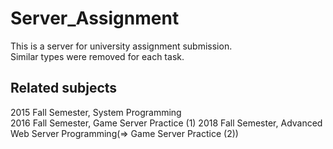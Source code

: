 # Server_Assignment
This is a server for university assignment submission.  
Similar types were removed for each task.  
  
  
  
  
## Related subjects  
2015 Fall Semester, System Programming  
2016 Fall Semester, Game Server Practice (1) 
2018 Fall Semester, Advanced Web Server Programming(=> Game Server Practice (2))   
